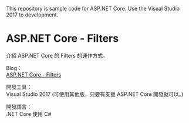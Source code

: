 This repository is sample code for ASP.NET Core.
Use the Visual Studio 2017 to development.

# ASP.NET Core - Filters  

介紹 ASP.NET Core 的 Filters 的運作方式。

Blog：  
[ASP.NET Core - Filters](https://blog.johnwu.cc/article/asp-net-core-filters.html)

開發工具：  
Visual Studio 2017 (可使用其他版，只要有支援 ASP.NET Core 開發就可以。)

開發語言：  
.NET Core 使用 C#
